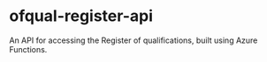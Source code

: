 # ofqual-register-api

An API for accessing the Register of qualifications, built using Azure Functions.
